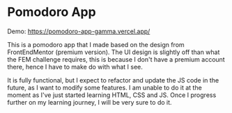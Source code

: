 # Pomodoro App

Demo: https://pomodoro-app-gamma.vercel.app/

This is a pomodoro app that I made based on the design from FrontEndMentor (premium version). The UI design is slightly off than what the FEM challenge requires, this is because I don't have a premium account there, hence I have to make do with what I see.

It is fully functional, but I expect to refactor and update the JS code in the future, as I want to modify some features. I am unable to do it at the moment as I've just started learning HTML, CSS and JS. Once I progress further on my learning journey, I will be very sure to do it.
